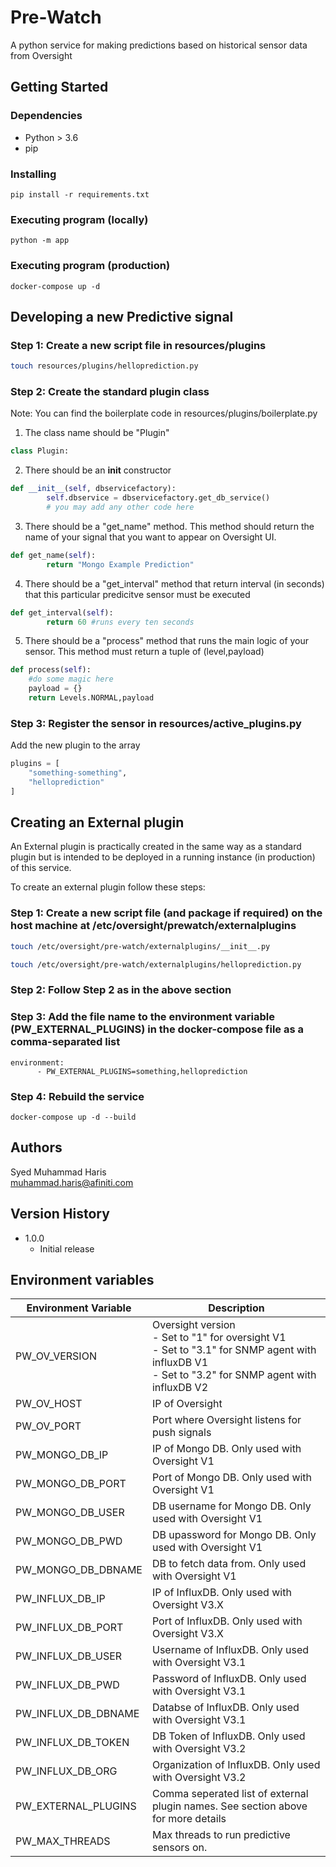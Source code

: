 # Pre-Watch

A python service for making predictions based on historical sensor data from Oversight

## Getting Started

### Dependencies

* Python > 3.6
* pip

### Installing

```shell
pip install -r requirements.txt
```

### Executing program (locally)

```
python -m app
```

### Executing program (production)

```
docker-compose up -d
```

## Developing a new Predictive signal

### Step 1: Create a new script file in resources/plugins
```bash
touch resources/plugins/helloprediction.py
```

### Step 2: Create the standard plugin class
Note: You can find the boilerplate code in resources/plugins/boilerplate.py

1. The class name should be "Plugin"
```python
class Plugin:
```
2. There should be an __init__ constructor
```python
def __init__(self, dbservicefactory):
        self.dbservice = dbservicefactory.get_db_service()
        # you may add any other code here
```
3. There should be a "get_name" method. This method should return the name of your signal that you want to appear on Oversight UI.
```python
def get_name(self):
        return "Mongo Example Prediction"
```

4. There should be a "get_interval" method that return interval (in seconds) that this particular predicitve sensor must be executed
```python
def get_interval(self):
        return 60 #runs every ten seconds
```

5. There should be a "process" method that runs the main logic of your sensor. This method must return a tuple of (level,payload)
```python
def process(self):
    #do some magic here
    payload = {}
    return Levels.NORMAL,payload
```

### Step 3: Register the sensor in resources/active_plugins.py
Add the new plugin to the array
```python
plugins = [
    "something-something",
    "helloprediction"
]
```

## Creating an External plugin
An External plugin is practically created in the same way as a standard plugin but is intended to be deployed in a running instance (in production) of this service.

To create an external plugin follow these steps:
### Step 1: Create a new script file (and package if required) on the host machine at /etc/oversight/prewatch/externalplugins
```bash
touch /etc/oversight/pre-watch/externalplugins/__init__.py

touch /etc/oversight/pre-watch/externalplugins/helloprediction.py
```

### Step 2: Follow Step 2 as in the above section

### Step 3: Add the file name to the environment variable (PW_EXTERNAL_PLUGINS) in the docker-compose file as a comma-separated list
```
environment:
      - PW_EXTERNAL_PLUGINS=something,helloprediction
```

### Step 4: Rebuild the service
```
docker-compose up -d --build
```



## Authors
Syed Muhammad Haris  
muhammad.haris@afiniti.com

## Version History

* 1.0.0
    * Initial release

## Environment variables
<table>
<thead>
  <tr>
    <th>Environment Variable</th>
    <th>Description</th>
  </tr>
</thead>
<tbody>
  <tr>
    <td>PW_OV_VERSION</td>
    <td>Oversight version <br/> - Set to "1" for oversight V1<br/> - Set to "3.1" for SNMP agent with influxDB V1 <br/> - Set to "3.2" for SNMP agent with influxDB V2</td>
  </tr>
  <tr>
    <td>PW_OV_HOST</td>
    <td>IP of Oversight</td>
  </tr>
  <tr>
    <td>PW_OV_PORT</td>
    <td>Port where Oversight listens for push signals</td>
  </tr>
  <tr>
    <td>PW_MONGO_DB_IP</td>
    <td>IP of Mongo DB. Only used with Oversight V1</td>
  </tr>
  <tr>
    <td>PW_MONGO_DB_PORT</td>
    <td>Port of Mongo DB. Only used with Oversight V1</td>
  </tr>
  <tr>
    <td>PW_MONGO_DB_USER</td>
    <td>DB username for Mongo DB. Only used with Oversight V1 </td>
  </tr>
  <tr>
    <td>PW_MONGO_DB_PWD</td>
    <td>DB upassword for Mongo DB. Only used with Oversight V1</td>
  </tr>
  <tr>
    <td>PW_MONGO_DB_DBNAME</td>
    <td>DB to fetch data from. Only used with Oversight V1</td>
  </tr>
  <tr>
    <td>PW_INFLUX_DB_IP</td>
    <td>IP of InfluxDB. Only used with Oversight V3.X</td>
  </tr>
  <tr>
    <td>PW_INFLUX_DB_PORT</td>
    <td>Port of InfluxDB. Only used with Oversight V3.X</td>
  </tr>
  <tr>
    <td>PW_INFLUX_DB_USER</td>
    <td>Username of InfluxDB. Only used with Oversight V3.1</td>
  </tr>
  <tr>
    <td>PW_INFLUX_DB_PWD</td>
    <td>Password of InfluxDB. Only used with Oversight V3.1</td>
  </tr>
  <tr>
    <td>PW_INFLUX_DB_DBNAME</td>
    <td>Databse of InfluxDB. Only used with Oversight V3.1</td>
  </tr>
  <tr>
    <td>PW_INFLUX_DB_TOKEN</td>
    <td>DB Token of InfluxDB. Only used with Oversight V3.2</td>
  </tr>
  <tr>
    <td>PW_INFLUX_DB_ORG</td>
    <td>Organization of InfluxDB. Only used with Oversight V3.2</td>
  </tr>
  <tr>
    <td>PW_EXTERNAL_PLUGINS</td>
    <td>Comma seperated list of external plugin names. See section above for more details</td>
  </tr>
  <tr>
    <td>PW_MAX_THREADS</td>
    <td>Max threads to run predictive sensors on.</td>
  </tr>
</tbody>
</table>